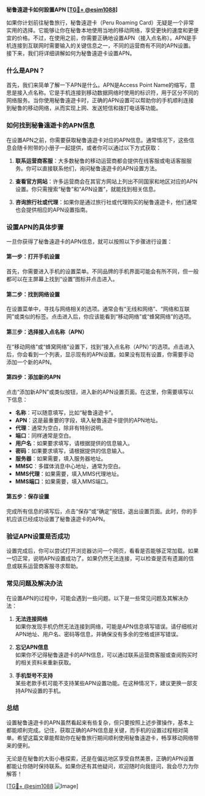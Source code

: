 **秘鲁遠遊卡如何設置APN [[TG💪+ @esim1088](https://t.me/s/esim1088)]**

如果你计划前往秘鲁旅行，秘鲁遠遊卡（Peru Roaming Card）无疑是一个非常实用的选择。它能够让你在秘鲁本地使用当地的移动网络，享受更快的速度和更便宜的价格。不过，在使用之前，你需要正确地设置APN（接入点名称）。APN是手机连接到互联网时需要输入的关键信息之一，不同的运营商有不同的APN设置。接下来，我们将详细讲解如何为秘鲁遠遊卡设置APN。

### 什么是APN？

首先，我们来简单了解一下APN是什么。APN是Access Point Name的缩写，意思是接入点名称。它是手机连接到移动数据网络时使用的标识符，用于区分不同的网络服务。当你使用秘鲁遠遊卡时，正确的APN设置可以帮助你的手机顺利连接到秘鲁的移动网络，从而实现上网、发送短信和拨打电话等功能。

### 如何找到秘鲁遠遊卡的APN信息

在设置APN之前，你需要获取秘鲁遠遊卡对应的APN信息。通常情况下，这些信息会随卡附带的小册子一起提供，或者你可以通过以下方式获取：

1. **联系运营商客服**：大多数秘鲁的移动运营商都会提供在线客服或电话客服服务。你可以直接联系他们，询问秘鲁遠遊卡的APN设置方法。
   
2. **查看官方网站**：许多运营商会在其官方网站上列出不同国家和地区对应的APN设置。你只需搜索“秘鲁”和“APN设置”，就能找到相关信息。

3. **咨询旅行社或代理**：如果你是通过旅行社或代理购买的秘鲁遠遊卡，他们通常也会提供相应的APN设置指南。

### 设置APN的具体步骤

一旦你获得了秘鲁遠遊卡的APN信息，就可以按照以下步骤进行设置：

#### 第一步：打开手机设置

首先，你需要进入手机的设置菜单。不同品牌的手机界面可能会有所不同，但一般都可以在主屏幕上找到“设置”图标并点击进入。

#### 第二步：找到网络设置

在设置菜单中，寻找与网络相关的选项。通常会有“无线和网络”、“网络和互联网”或类似的标签。点击进入后，你应该能看到“移动网络”或“蜂窝网络”的选项。

#### 第三步：选择接入点名称（APN）

在“移动网络”或“蜂窝网络”设置下，找到“接入点名称（APN）”的选项。点击进入后，你会看到一个列表，显示现有的APN设置。如果没有现有设置，你需要手动添加一个新的APN。

#### 第四步：添加新的APN

点击“添加新APN”或类似按钮，进入新的APN设置页面。在这里，你需要填写以下信息：

- **名称**：可以随意填写，比如“秘鲁遠遊卡”。
- **APN**：这是最重要的字段，填入秘鲁遠遊卡提供的APN地址。
- **代理**：通常为空白，除非有特别说明。
- **端口**：同样通常是空白。
- **用户名**：如果要求填写，请根据提供的信息输入。
- **密码**：如果要求填写，请根据提供的信息输入。
- **服务器**：如果需要，填入服务器地址。
- **MMSC**：多媒体消息中心地址，通常为空白。
- **MMS代理**：如果需要，填入MMS代理地址。
- **MMS端口**：如果需要，填入MMS端口。

#### 第五步：保存设置

完成所有信息的填写后，点击“保存”或“确定”按钮，退出设置页面。此时，你的手机应该已经成功设置了秘鲁遠遊卡的APN。

### 验证APN设置是否成功

设置完成后，你可以尝试打开浏览器访问一个网页，看看是否能够正常加载。如果一切正常，说明APN设置成功了。如果仍然无法连接，可以检查是否有遗漏的信息或联系运营商客服寻求帮助。

### 常见问题及解决办法

在设置APN的过程中，可能会遇到一些问题。以下是一些常见问题及其解决办法：

1. **无法连接网络**  
   如果你发现手机仍然无法连接到网络，可能是APN信息填写错误。请仔细核对APN地址、用户名、密码等信息，并确保没有多余的空格或拼写错误。

2. **忘记APN信息**  
   如果你不记得秘鲁遠遊卡的APN信息，可以通过联系运营商客服或查阅购买时的相关资料来重新获取。

3. **手机型号不支持**  
   某些老款手机可能不支持某些APN设置功能。在这种情况下，建议更换一部支持APN设置的手机。

### 总结

设置秘鲁遠遊卡的APN虽然看起来有些复杂，但只要按照上述步骤操作，基本上都能顺利完成。记住，获取正确的APN信息是关键，而手机的设置过程相对简单。希望这篇文章能帮助你在秘鲁旅行期间顺利使用秘鲁遠遊卡，畅享移动网络带来的便利。

无论是在秘鲁的大街小巷探索，还是在偏远地区享受自然美景，正确的APN设置都能让你随时保持联系。如果你还有其他疑问，欢迎随时向我提问，我会尽力为你解答！

[[TG💪+ @esim1088](https://t.me/s/esim1088) ![Image](https://i.postimg.cc/4NQfJmqS/Snipaste-2025-05-13-00-14-12.png)]
